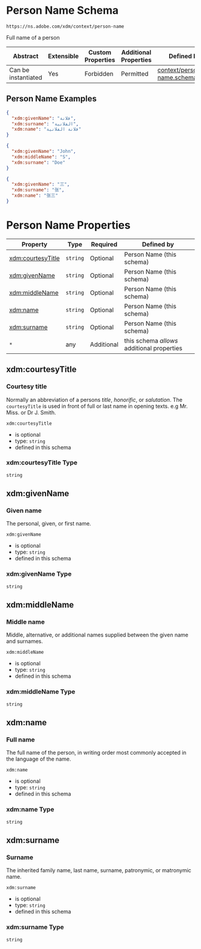 
# Person Name Schema

```
https://ns.adobe.com/xdm/context/person-name
```

Full name of a person

| Abstract | Extensible | Custom Properties | Additional Properties | Defined In |
|----------|------------|-------------------|-----------------------|------------|
| Can be instantiated | Yes | Forbidden | Permitted | [context/person-name.schema.json](context/person-name.schema.json) |

## Person Name Examples

```json
{
  "xdm:givenName": "فلانة",
  "xdm:surname": "الفلانية",
  "xdm:name": "فلانة الفلانية"
}
```

```json
{
  "xdm:givenName": "John",
  "xdm:middleName": "S",
  "xdm:surname": "Doe"
}
```

```json
{
  "xdm:givenName": "三",
  "xdm:surname": "张",
  "xdm:name": "张三"
}
```


# Person Name Properties

| Property | Type | Required | Defined by |
|----------|------|----------|------------|
| [xdm:courtesyTitle](#xdmcourtesyTitle) | `string` | Optional | Person Name (this schema) |
| [xdm:givenName](#xdmgivenName) | `string` | Optional | Person Name (this schema) |
| [xdm:middleName](#xdmmiddleName) | `string` | Optional | Person Name (this schema) |
| [xdm:name](#xdmname) | `string` | Optional | Person Name (this schema) |
| [xdm:surname](#xdmsurname) | `string` | Optional | Person Name (this schema) |
| `*` | any | Additional | this schema *allows* additional properties |

## xdm:courtesyTitle
### Courtesy title

Normally an abbreviation of a persons *title*, *honorific*, or *salutation*.
The `courtesyTitle` is used in front of full or last name in opening texts.
e.g Mr. Miss. or Dr J. Smith.


`xdm:courtesyTitle`
* is optional
* type: `string`
* defined in this schema

### xdm:courtesyTitle Type


`string`






## xdm:givenName
### Given name

The personal, given, or first name.

`xdm:givenName`
* is optional
* type: `string`
* defined in this schema

### xdm:givenName Type


`string`






## xdm:middleName
### Middle name

Middle, alternative, or additional names supplied between the given name and surnames.

`xdm:middleName`
* is optional
* type: `string`
* defined in this schema

### xdm:middleName Type


`string`






## xdm:name
### Full name

The full name of the person, in writing order most commonly accepted in the language of the name.

`xdm:name`
* is optional
* type: `string`
* defined in this schema

### xdm:name Type


`string`






## xdm:surname
### Surname

The inherited family name, last name, surname, patronymic, or matronymic name.

`xdm:surname`
* is optional
* type: `string`
* defined in this schema

### xdm:surname Type


`string`





